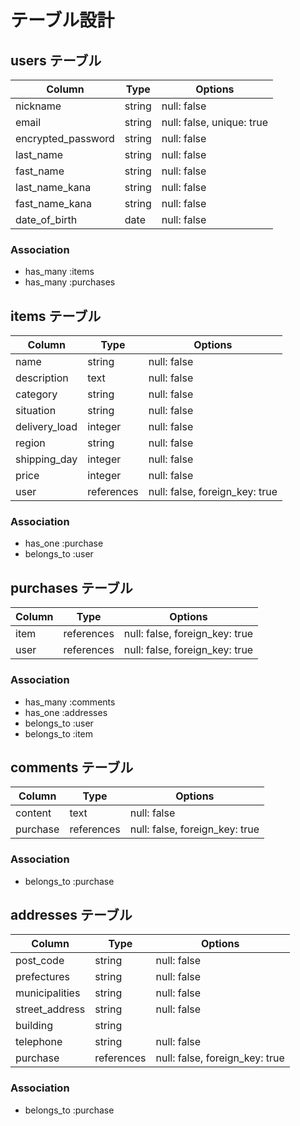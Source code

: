 # テーブル設計

## users テーブル
| Column             | Type   | Options                   |
| ------------------ | ------ | ------------------------- |
| nickname           | string | null: false               |
| email              | string | null: false, unique: true |
| encrypted_password | string | null: false               |
| last_name          | string | null: false               |
| fast_name          | string | null: false               |
| last_name_kana     | string | null: false               |
| fast_name_kana     | string | null: false               |
| date_of_birth      | date   | null: false               |


### Association
- has_many :items
- has_many :purchases

## items テーブル
| Column        | Type       | Options                        |
| ------------- | ---------- | ------------------------------ |
| name          | string     | null: false                    |
| description   | text       | null: false                    |
| category      | string     | null: false                    |
| situation     | string     | null: false                    |
| delivery_load | integer    | null: false                    |
| region        | string     | null: false                    |
| shipping_day  | integer    | null: false                    |
| price         | integer    | null: false                    |
| user          | references | null: false, foreign_key: true |

### Association
- has_one :purchase
- belongs_to :user

## purchases テーブル
| Column | Type       | Options                        |
| ------ | ---------- | ------------------------------ |
| item   | references | null: false, foreign_key: true |
| user   | references | null: false, foreign_key: true |

### Association
- has_many :comments
- has_one :addresses
- belongs_to :user
- belongs_to :item

## comments テーブル
| Column   | Type       | Options                        |
| -------- | ---------- | ------------------------------ |
| content  | text       | null: false                    |
| purchase | references | null: false, foreign_key: true |

### Association
- belongs_to :purchase


## addresses テーブル
| Column         | Type       | Options                        |
| -------------- | ---------- | ------------------------------ |
| post_code      | string     | null: false                    |
| prefectures    | string     | null: false                    |
| municipalities | string     | null: false                    |
| street_address | string     | null: false                    |
| building       | string     |                                |
| telephone      | string     | null: false                    |
| purchase       | references | null: false, foreign_key: true |

### Association
- belongs_to :purchase